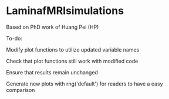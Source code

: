# LaminafMRIsimulations
Based on PhD work of Huang Pei (HP)


To-do:

Modify plot functions to utilize updated variable names

Check that plot functions still work with modified code

Ensure that results remain unchanged

Generate new plots with rng('default') for readers to have a easy comparison
